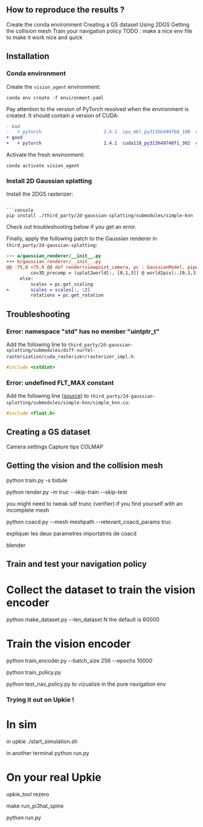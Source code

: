 ## How to reproduce the results ?

Create the conda environment
Creating a GS dataset
Using 2DGS
Getting the collision mesh
Train your navigation policy
TODO : make a nice env file to make it work nice and quick
## Installation

### Conda environment

Create the `vision_agent` environment:

```console
conda env create -f environment.yaml
```

Pay attention to the version of PyTorch resolved when the environment is created. It should contain a version of CUDA:

```diff
- bad
-   + pytorch                       2.4.1  cpu_mkl_py311hb499fb8_100  conda-forge       36MB
+ good
+   + pytorch                       2.4.1  cuda118_py313h49748f1_302  conda-forge       26MB
```

Activate the fresh environment:

```console
conda activate vision_agent
```

### Install 2D Gaussian splatting

Install the 2DGS rasterizer:

```consoleUsing 2DGS

```console
pip install ./third_party/2d-gaussian-splatting/submodules/simple-knn
```

Check out troubleshooting below if you get an error.

Finally, apply the following patch to the Gaussian renderer in `third_party/2d-gaussian-splatting`:

```diff
--- a/gaussian_renderer/__init__.py
+++ b/gaussian_renderer/__init__.py
@@ -75,8 +75,9 @@ def render(viewpoint_camera, pc : GaussianModel, pipe, bg_color : torch.Tensor,
         cov3D_precomp = (splat2world[:, [0,1,3]] @ world2pix[:,[0,1,3]]).permute(0,2,1).reshape(-1, 9) # column major
     else:
         scales = pc.get_scaling
+        scales = scales[:, :2]
         rotations = pc.get_rotation
```

## Troubleshooting

### Error: namespace "std" has no member "uintptr\_t"

Add the following line to `third_party/2d-gaussian-splatting/submodules/diff-surfel-rasterization/cuda_rasterizer/rasterizer_impl.h`:

```cpp
#include <cstdint>
```

### Error: undefined FLT\_MAX constant

Add the following line ([source](https://github.com/pytorch/audio/pull/3811/files)) to `third_party/2d-gaussian-splatting/submodules/simple-knn/simple_knn.cu`:

```cpp
#include <float.h>
```
## Creating a GS dataset

Camera settings
Capture tips
COLMAP

## Getting the vision and the collision mesh

python train.py -s bidule

python render.py -m truc --skip-train --skip-test 

you might need to tweak sdf trunc (verifier) if you find yourself with an incomplete mesh

python coacd.py --mesh meshpath --relevant_coacd_params truc

expliquer les deux parametres importatnts de coacd

blender

## Train and test your navigation policy 

# Collect the dataset to train the vision encoder
python make_dataset.py --len_dataset N 
the default is 60000
# Train the vision encoder
python train_encoder.py --batch_size 256 --epochs 10000

python train_policy.py 

python test_nav_policy.py to vizualize in the pure navigation env

### Trying it out on Upkie !

# In sim

in upkie
./start_simulation.sh

in another terminal
python run.py 

# On your real Upkie

upkie_tool rezero

make run_pi3hat_spine

python run.py